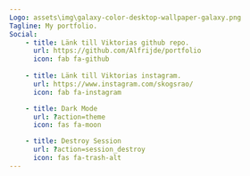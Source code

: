```yaml
---
Logo: assets\img\galaxy-color-desktop-wallpaper-galaxy.png
Tagline: My portfolio.
Social:
    - title: Länk till Viktorias github repo.
      url: https://github.com/Alfrijde/portfolio
      icon: fab fa-github
      
    - title: Länk till Viktorias instagram.
      url: https://www.instagram.com/skogsrao/
      icon: fab fa-instagram

    - title: Dark Mode
      url: ?action=theme
      icon: fas fa-moon

    - title: Destroy Session
      url: ?action=session_destroy
      icon: fas fa-trash-alt
---
```


